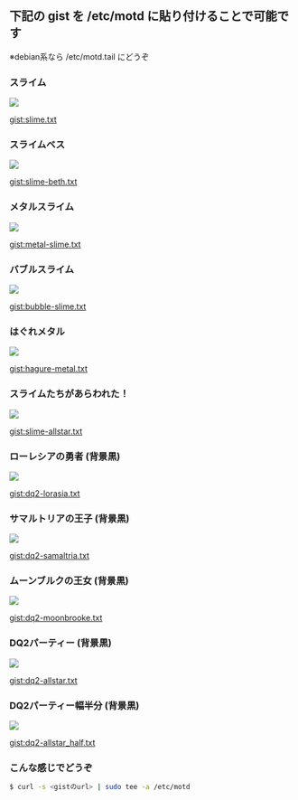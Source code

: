 ## 下記の gist を /etc/motd に貼り付けることで可能です
※debian系なら /etc/motd.tail にどうぞ

### スライム
![](./images/slime.png)

[gist:slime.txt](https://gist.githubusercontent.com/makocchi-git/9775443/raw/02e67ad144bd9ab5b71472e46e9a553d49f413d4/slime.txt)

### スライムベス
![](./images/slime-beth.png)

[gist:slime-beth.txt](https://gist.githubusercontent.com/makocchi-git/9775443/raw/0b824da8a3ecb0fd96b1e646061dc8493d4c36b4/slime-beth.txt)

### メタルスライム
![](./images/metal-slime.png)

[gist:metal-slime.txt](https://gist.githubusercontent.com/makocchi-git/9775443/raw/6747aa4a65e4293201289899931fe04472c5cfcf/metal-slime.txt)

### バブルスライム
![](./images/bubble-slime.jpg)

[gist:bubble-slime.txt](https://gist.githubusercontent.com/makocchi-git/9775443/raw/74e7161b1455d300e2c6c2bd84c106baf1a89443/bubble-slime.txt)

### はぐれメタル
![](./images/hagure-metal.jpg)

[gist:hagure-metal.txt](https://gist.githubusercontent.com/makocchi-git/9775443/raw/67ee6bdde75c987cc9ef91fce35150685d8163b9/hagure-metal.txt)

### スライムたちがあらわれた！
![](./images/slime-allstar.png)

[gist:slime-allstar.txt](https://gist.githubusercontent.com/makocchi-git/9775443/raw/746887fbc6e1a7c6b120af0abcfe58701e8b4550/slime-allstar.txt)

### ローレシアの勇者 (背景黒)
![](./images/dq2-lorasia.png)

[gist:dq2-lorasia.txt](https://gist.githubusercontent.com/makocchi-git/9775443/raw/d0f0ccb901399e875b51f35ae041b2f969e82120/dq2-lorasia.txt)

### サマルトリアの王子 (背景黒)
![](./images/dq2-samaltria.png)

[gist:dq2-samaltria.txt](https://gist.githubusercontent.com/makocchi-git/9775443/raw/448116008fcda8625a7ebd3ba8a15825d7e23cdf/dq2-samaltria.txt)

### ムーンブルクの王女 (背景黒)
![](./images/dq2-moonbrooke.png)

[gist:dq2-moonbrooke.txt](https://gist.githubusercontent.com/makocchi-git/9775443/raw/9d915b8af1f10e80b05d90b9323e117f1dc2a7c6/dq2-moonbrooke.txt)

### DQ2パーティー (背景黒)
![](./images/dq2-allstar.png)

[gist:dq2-allstar.txt](https://gist.githubusercontent.com/makocchi-git/9775443/raw/2394c3c4d422a8d9ce941a4e46009901a139701f/dq2-allstar.txt)

### DQ2パーティー幅半分 (背景黒)
![](./images/dq2-allstar_half.png)

[gist:dq2-allstar_half.txt](https://gist.githubusercontent.com/makocchi-git/9775443/raw/9917265f92bff94b23dde77b05a6fad159935e12/dq2-allstar_half.txt)

### こんな感じでどうぞ
```bash
$ curl -s <gistのurl> | sudo tee -a /etc/motd
```

